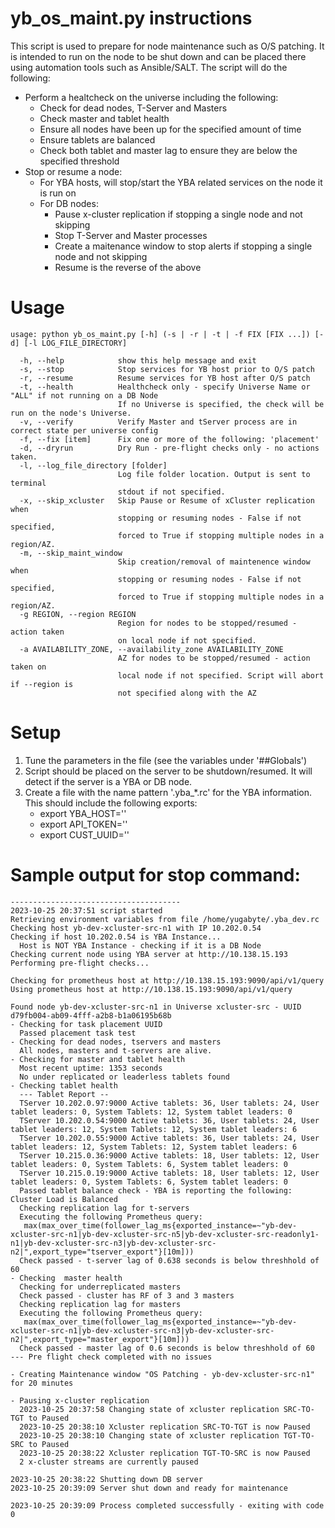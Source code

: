 # yb_os_maint.py instructions

This script is used to prepare for node maintenance such as O/S patching.  It is intended to run on the node to be shut down and can be placed there using automation tools such as Ansible/SALT.  The script will do the following:
 - Perform a healtcheck on the universe including the following:
   -  Check for dead nodes, T-Server and Masters
   -  Check master and tablet health
   -  Ensure all nodes have been up for the specified amount of time
   -  Ensure tablets are balanced
   -  Check both tablet and master lag to ensure they are below the specified threshold
 - Stop or resume a node:
   - For YBA hosts, will stop/start the YBA related services on the node it is run on
   - For DB nodes:
     - Pause x-cluster replication if stopping a single node and not skipping
     - Stop T-Server and Master processes
     - Create a maitenance window to stop alerts if stopping a single node and not skipping
     - Resume is the reverse of the above

# Usage
```
usage: python yb_os_maint.py [-h] (-s | -r | -t | -f FIX [FIX ...]) [-d] [-l LOG_FILE_DIRECTORY]
             
  -h, --help            show this help message and exit
  -s, --stop            Stop services for YB host prior to O/S patch
  -r, --resume          Resume services for YB host after O/S patch
  -t, --health          Healthcheck only - specify Universe Name or "ALL" if not running on a DB Node
                        If no Universe is specified, the check will be run on the node's Universe. 
  -v, --verify          Verify Master and tServer process are in correct state per universe config
  -f, --fix [item]      Fix one or more of the following: 'placement'
  -d, --dryrun          Dry Run - pre-flight checks only - no actions taken.
  -l, --log_file_directory [folder]
                        Log file folder location. Output is sent to terminal
                        stdout if not specified.
  -x, --skip_xcluster   Skip Pause or Resume of xCluster replication when
                        stopping or resuming nodes - False if not specified,
                        forced to True if stopping multiple nodes in a region/AZ.
  -m, --skip_maint_window
                        Skip creation/removal of maintenence window when
                        stopping or resuming nodes - False if not specified,
                        forced to True if stopping multiple nodes in a region/AZ.
  -g REGION, --region REGION
                        Region for nodes to be stopped/resumed - action taken
                        on local node if not specified.
  -a AVAILABILITY_ZONE, --availability_zone AVAILABILITY_ZONE
                        AZ for nodes to be stopped/resumed - action taken on
                        local node if not specified. Script will abort if --region is
                        not specified along with the AZ
```
                        
# Setup
1. Tune the parameters in the file (see the variables under '##Globals')
2. Script should be placed on the server to be shutdown/resumed.  It will detect if the server is a YBA or DB node.
3. Create a file with the name pattern '.yba_*.rc' for the YBA information.  This should include the following exports:
    -  export YBA_HOST='<YBA Host URL>'
    -  export API_TOKEN='<API Token>'
    -  export CUST_UUID='<Customer ID>'

# Sample output for stop command:
```
--------------------------------------
2023-10-25 20:37:51 script started
Retrieving environment variables from file /home/yugabyte/.yba_dev.rc
Checking host yb-dev-xcluster-src-n1 with IP 10.202.0.54
Checking if host 10.202.0.54 is YBA Instance...
  Host is NOT YBA Instance - checking if it is a DB Node
Checking current node using YBA server at http://10.138.15.193
Performing pre-flight checks...

Checking for prometheus host at http://10.138.15.193:9090/api/v1/query
Using prometheus host at http://10.138.15.193:9090/api/v1/query

Found node yb-dev-xcluster-src-n1 in Universe xcluster-src - UUID d79fb004-ab09-4fff-a2b8-b1a06195b68b
- Checking for task placement UUID
  Passed placement task test
- Checking for dead nodes, tservers and masters
  All nodes, masters and t-servers are alive.
- Checking for master and tablet health
  Most recent uptime: 1353 seconds
  No under replicated or leaderless tablets found
- Checking tablet health
  --- Tablet Report --
  TServer 10.202.0.97:9000 Active tablets: 36, User tablets: 24, User tablet leaders: 0, System Tablets: 12, System tablet leaders: 0
  TServer 10.202.0.54:9000 Active tablets: 36, User tablets: 24, User tablet leaders: 12, System Tablets: 12, System tablet leaders: 6
  TServer 10.202.0.55:9000 Active tablets: 36, User tablets: 24, User tablet leaders: 12, System Tablets: 12, System tablet leaders: 6
  TServer 10.215.0.36:9000 Active tablets: 18, User tablets: 12, User tablet leaders: 0, System Tablets: 6, System tablet leaders: 0
  TServer 10.215.0.19:9000 Active tablets: 18, User tablets: 12, User tablet leaders: 0, System Tablets: 6, System tablet leaders: 0
  Passed tablet balance check - YBA is reporting the following: Cluster Load is Balanced
  Checking replication lag for t-servers
  Executing the following Prometheus query:
   max(max_over_time(follower_lag_ms{exported_instance=~"yb-dev-xcluster-src-n1|yb-dev-xcluster-src-n5|yb-dev-xcluster-src-readonly1-n1|yb-dev-xcluster-src-n3|yb-dev-xcluster-src-n2|",export_type="tserver_export"}[10m]))
  Check passed - t-server lag of 0.638 seconds is below threshhold of 60
- Checking  master health
  Checking for underreplicated masters
  Check passed - cluster has RF of 3 and 3 masters
  Checking replication lag for masters
  Executing the following Prometheus query:
   max(max_over_time(follower_lag_ms{exported_instance=~"yb-dev-xcluster-src-n1|yb-dev-xcluster-src-n3|yb-dev-xcluster-src-n2|",export_type="master_export"}[10m]))
  Check passed - master lag of 0.6 seconds is below threshhold of 60
--- Pre flight check completed with no issues

- Creating Maintenance window "OS Patching - yb-dev-xcluster-src-n1" for 20 minutes

- Pausing x-cluster replication
  2023-10-25 20:37:58 Changing state of xcluster replication SRC-TO-TGT to Paused
  2023-10-25 20:38:10 Xcluster replication SRC-TO-TGT is now Paused
  2023-10-25 20:38:10 Changing state of xcluster replication TGT-TO-SRC to Paused
  2023-10-25 20:38:22 Xcluster replication TGT-TO-SRC is now Paused
  2 x-cluster streams are currently paused

2023-10-25 20:38:22 Shutting down DB server
2023-10-25 20:39:09 Server shut down and ready for maintenance

2023-10-25 20:39:09 Process completed successfully - exiting with code 0
```
